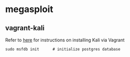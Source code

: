 # megasploit

## vagrant-kali

Refer to [here](https://github.com/bradleybossard/dotfiles/blob/master/install/install_kali_vagrant.sh) for
instructions on installing Kali via Vagrant

```
sudo msfdb init      # initialize postgres database

```
